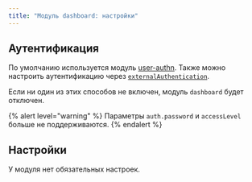 ```yaml
---
title: "Модуль dashboard: настройки"
---
```


## Аутентификация

По умолчанию используется модуль [user-authn](/products/kubernetes-platform/documentation/v1/modules/user-authn/). Также можно настроить аутентификацию через [`externalAuthentication`](examples.html).

Если ни один из этих способов не включен, модуль `dashboard` будет отключен.

{% alert level="warning" %}
Параметры `auth.password` и `accessLevel` больше не поддерживаются.
{% endalert %}

## Настройки

У модуля нет обязательных настроек.

<!-- SCHEMA -->
